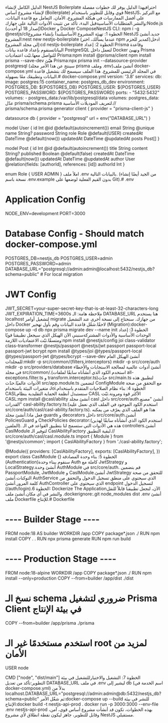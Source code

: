الدليل الكامل لإنشاء NestJS Boilerplate احترافيهذا الدليل يوفر لك خطوات مفصلة لإنشاء مشروع أساس (Boilerplate) قوي وقابل للتطوير باستخدام NestJS، مع التركيز على أفضل الممارسات في هيكلة المشروع، الأمان، التعامل مع قاعدة البيانات، والنشر.المتطلبات الأساسيةقبل البدء، تأكد من تثبيت الأدوات التالية على جهازك:Node.js (إصدار 18 أو أحدث)Docker و Docker ComposeNestJS CLI: npm i -g @nestjs/cliالخطوة 1: تهيئة المشروع الأساسيلنبدأ بإنشاء مشروع NestJS جديد.أنشئ المشروع:nest new nestjs-boilerplate
(عندما يسألك، اختر npm كمدير للحزم)ادخل إلى مجلد المشروع:cd nestjs-boilerplate
الخطوة 2: إعداد Prisma وقاعدة البياناتسنقوم بإعداد قاعدة بيانات PostgreSQL لتعمل داخل Docker ونهيئ Prisma للتواصل معها.ثبّت اعتماديات Prisma:npm install @prisma/client
npm install prisma --save-dev
هيّئ Prisma:npx prisma init --datasource-provider postgresql
(سينتج عن هذا الأمر مجلد prisma وملف .env)أنشئ ملف docker-compose.yml في المجلد الرئيسي للمشروع. هذا الملف سيسمح لك بتشغيل قاعدة البيانات وتطبيقك معًا بسهولة.# docker-compose.yml
version: '3.8'
services:
  db:
    image: postgres:15
    container_name: postgres_db_dev
    environment:
      POSTGRES_DB: ${POSTGRES_DB}
      POSTGRES_USER: ${POSTGRES_USER}
      POSTGRES_PASSWORD: ${POSTGRES_PASSWORD}
    ports:
      - "5432:5432"
    volumes:
      - postgres_data:/var/lib/postgresql/data
volumes:
  postgres_data:
عدّل prisma/schema.prisma لتعريف الموديلات الأساسية.// prisma/schema.prisma
generator client {
  provider = "prisma-client-js"
}

datasource db {
  provider = "postgresql"
  url      = env("DATABASE_URL")
}

model User {
  id        Int      @id @default(autoincrement())
  email     String   @unique
  name      String?
  password  String
  role      Role     @default(USER)
  createdAt DateTime @default(now())
  updatedAt DateTime @updatedAt
  posts     Post[]
}

model Post {
  id        Int      @id @default(autoincrement())
  title     String
  content   String?
  published Boolean  @default(false)
  createdAt DateTime @default(now())
  updatedAt DateTime @updatedAt
  author    User     @relation(fields: [authorId], references: [id])
  authorId  Int
}

enum Role {
  USER
  ADMIN
}
املأ ملف .env بالبيانات التالية. (من الجيد أيضًا إنشاء نسخة باسم .env.example بدون القيم الفعلية لوضعها على Git).# .env
# Application Config
NODE_ENV=development
PORT=3000

# Database Config - Should match docker-compose.yml
POSTGRES_DB=nestjs_db
POSTGRES_USER=admin
POSTGRES_PASSWORD=admin
DATABASE_URL="postgresql://admin:admin@localhost:5432/nestjs_db?schema=public" # For local migration

# JWT Config
JWT_SECRET=your-super-secret-key-that-is-at-least-32-characters-long
JWT_EXPIRATION_TIME=3600s
ملاحظة هامة: الـ DATABASE_URL هنا يستخدم localhost لتشغيل أوامر migrate من جهازك. سنحتاج إلى نسخة أخرى عند التشغيل داخل Docker لاحقًا.شغّل قاعدة البيانات وقم بأول تهجير (Migration):docker-compose up -d db
npx prisma migrate dev --name init
الخطوة 3: إعداد الوحدات الأساسية والأدوات المشتركةسنبني الآن الهيكل الذي سيجعل تطبيقنا قويًا ومتسقًا.ثبّت الاعتماديات اللازمة:npm install @nestjs/config joi class-validator class-transformer @nestjs/passport @nestjs/jwt passport passport-local passport-jwt bcrypt
npm install @types/joi @types/passport-local @types/passport-jwt @types/bcrypt --save-dev
أنشئ الهيكل العام للمجلدات:mkdir -p src/common/{filters,interceptors}
mkdir -p src/core/auth
mkdir -p src/providers/database
أنشئ أدوات عالمية لمعالجة الاستجابات والأخطاء في مجلد src/common/.(استخدم الكود الذي أنشأناه سابقًا لملفات all-exceptions.filter.ts و transform.interceptor.ts)حدّث src/main.ts لتطبيق هذه الأدوات عالميًا.حدّث src/app.module.ts لتضمين ConfigModule مع التحقق من صحة متغيرات البيئة باستخدام Joi.الخطوة 4: بناء نظام الصلاحيات المتقدم باستخدام CASLسنستبدل أنظمة الحماية التقليدية بنظام CASL الأكثر قوة ومرونة.ثبّت CASL:npm install @casl/ability
أنشئ مجلد casl داخل src/core/auth.أنشئ "مصنع القدرات" casl-ability.factory.ts:(استخدم الكود الموجود في الملف الذي نعمل عليه src/core/auth/casl/casl-ability.factory.ts). هذا هو الملف الذي يعرّف من يمكنه فعل ماذا.أنشئ مجلد guards و decorators داخل src/core/auth.أنشئ PoliciesGuard و CheckPolicies decorator:(استخدم الكود الذي أنشأناه سابقًا لهذين الملفين). هذه هي الأدوات التي ستسمح لنا بتطبيق القواعد في الـ controllers.أنشئ CaslModule لتوفير الـ CaslAbilityFactory لبقية التطبيق.// src/core/auth/casl/casl.module.ts
import { Module } from '@nestjs/common';
import { CaslAbilityFactory } from './casl-ability.factory';

@Module({
  providers: [CaslAbilityFactory],
  exports: [CaslAbilityFactory],
})
export class CaslModule {}
الخطوة 5: بناء وحدة المصادقة (Authentication)سنقوم ببناء وحدة Auth كاملة مع JwtStrategy و LocalStrategy.أنشئ وحدة AuthModule في src/core/auth. قم بتضمين PassportModule, JwtModule و CaslModule.أنشئ JwtStrategy للتحقق من صحة التوكنات.أنشئ AuthService الذي سيحتوي على منطق تسجيل الدخول والتحقق من كلمة المرور.أنشئ AuthController الذي سيحتوي على endpoint لتسجيل الدخول (/auth/login).الخطوة 6: Dockerize The Applicationالآن، لنجعل تطبيقنا قابلاً للنقل والنشر في أي مكان.أنشئ ملف .dockerignore:.git
node_modules
dist
.env
أنشئ ملف Dockerfile للإنتاج.# Dockerfile
# ---- Builder Stage ----
FROM node:18 AS builder
WORKDIR /app
COPY package*.json ./
RUN npm install
COPY . .
RUN npx prisma generate
RUN npm run build

# ---- Production Stage ----
FROM node:18-alpine
WORKDIR /app
COPY package*.json ./
RUN npm install --only=production
COPY --from=builder /app/dist ./dist
# نسخ الـ schema ضروري لتشغيل Prisma Client في بيئة الإنتاج
COPY --from=builder /app/prisma ./prisma

# استخدم مستخدمًا غير الـ root لمزيد من الأمان
USER node

CMD ["node", "dist/main"]
الخطوة 7: التشغيل والاختبارللتشغيل في بيئة التطوير:تأكد من تعديل DATABASE_URL في ملف .env ليشير إلى db (اسم الخدمة في docker-compose.yml) بدلاً من localhost.DATABASE_URL="postgresql://admin:admin@db:5432/nestjs_db?schema=public"
ثم شغّل الأمر:docker-compose up --build
للنشر في بيئة الإنتاج:docker build -t nestjs-api-prod .
docker run -p 3000:3000 --env-file .env nestjs-api-prod
بهذه الخطوات، تكون قد أنشأت مشروع أساس قوي، آمن، وقابل للتطوير، جاهز ليكون نقطة انطلاق لأي مشروع NestJS مستقبلي.